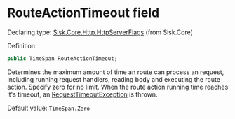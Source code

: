 <!--

Copyrights 2023 Sisk Framework - CypherPotato
Published under MIT license

!!! DO NOT EDIT THIS FILE !!!
This file was generated by a tool in the Sisk package. To edit the information in this documentation,
edit the XML documentation present in the Sisk source code.

-->


# RouteActionTimeout field

Declaring type: [Sisk.Core.Http.HttpServerFlags](/read?q=/contents/spec/Sisk.Core.Http.HttpServerFlags.md) (from Sisk.Core)


Definition:

```cs
public TimeSpan RouteActionTimeout;
```

Determines the maximum amount of time an route can process an request, including running request handlers, reading body and executing the route action. Specify zero for no limit. When the route action running time reaches it's timeout, an <a href="/read?q=/contents/spec/Sisk.Core.Http.RequestTimeoutException.md">RequestTimeoutException</a> is thrown.


<p>
                    Default value: <code>TimeSpan.Zero</code></p>

